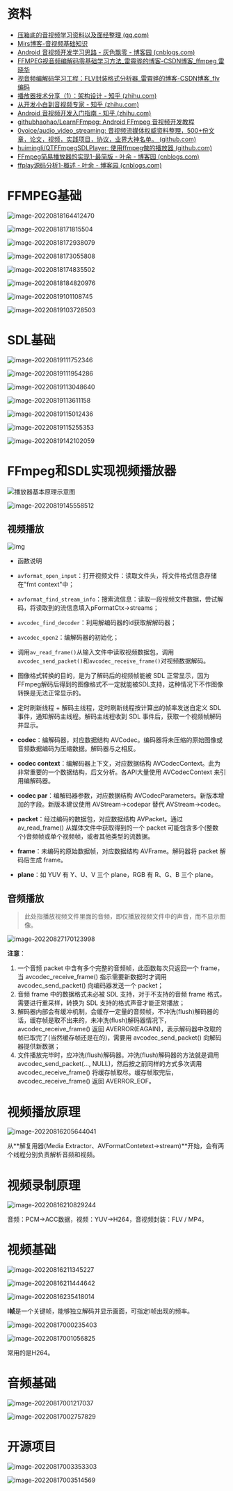 # 资料

- [压箱底的音视频学习资料以及面经整理 (qq.com)](https://mp.weixin.qq.com/s/QE-Zqd9oBQZI4T73ehITKg)
- [Mirs博客-音视频基础知识](https://juejin.cn/user/3878732755118509/posts)
- [Android 音视频开发学习思路 - 灰色飘零 - 博客园 (cnblogs.com)](https://www.cnblogs.com/renhui/p/7452572.html)
- [FFMPEG视音频编解码零基础学习方法_雷霄骅的博客-CSDN博客_ffmpeg 雷晓华](https://blog.csdn.net/leixiaohua1020/article/details/15811977)
- [视音频编解码学习工程：FLV封装格式分析器_雷霄骅的博客-CSDN博客_flv 编码](https://blog.csdn.net/leixiaohua1020/article/details/17934487)
- [播放器技术分享（1）：架构设计 - 知乎 (zhihu.com)](https://zhuanlan.zhihu.com/p/51371354)
- [从开发小白到音视频专家 - 知乎 (zhihu.com)](https://zhuanlan.zhihu.com/p/31650105)
- [Android 音视频开发入门指南 - 知乎 (zhihu.com)](https://zhuanlan.zhihu.com/p/28518637)
- [githubhaohao/LearnFFmpeg: Android FFmpeg 音视频开发教程](https://github.com/githubhaohao/LearnFFmpeg)
- [0voice/audio_video_streaming: 音视频流媒体权威资料整理，500+份文章，论文，视频，实践项目，协议，业界大神名单。 (github.com)](https://github.com/0voice/audio_video_streaming)
- [huimingli/QTFFmpegSDLPlayer: 使用ffmpeg做的播放器 (github.com)](https://github.com/huimingli/QTFFmpegSDLPlayer)
- [FFmpeg简易播放器的实现1-最简版 - 叶余 - 博客园 (cnblogs.com)](https://www.cnblogs.com/leisure_chn/p/10040202.html)
- [ffplay源码分析1-概述 - 叶余 - 博客园 (cnblogs.com)](https://www.cnblogs.com/leisure_chn/p/10301215.html)

# FFMPEG基础

![image-20220818164412470](https://gcore.jsdelivr.net/gh/CARLOSGP2021/myFigures/img/image-20220818164412470.png)

![image-20220818171815504](https://gcore.jsdelivr.net/gh/CARLOSGP2021/myFigures/img/image-20220818171815504.png)

![image-20220818172938079](https://gcore.jsdelivr.net/gh/CARLOSGP2021/myFigures/img/image-20220818172938079.png)

![image-20220818173055808](https://gcore.jsdelivr.net/gh/CARLOSGP2021/myFigures/img/image-20220818173055808.png)

![image-20220818174835502](https://gcore.jsdelivr.net/gh/CARLOSGP2021/myFigures/img/image-20220818174835502.png)

![image-20220818184820976](https://gcore.jsdelivr.net/gh/CARLOSGP2021/myFigures/img/image-20220818184820976.png)

![image-20220819101108745](https://gcore.jsdelivr.net/gh/CARLOSGP2021/myFigures/img/image-20220819101108745.png)

![image-20220819103728503](https://gcore.jsdelivr.net/gh/CARLOSGP2021/myFigures/img/image-20220819103728503.png)

#  SDL基础

![image-20220819111752346](https://gcore.jsdelivr.net/gh/CARLOSGP2021/myFigures/img/image-20220819111752346.png)

![image-20220819111954286](https://gcore.jsdelivr.net/gh/CARLOSGP2021/myFigures/img/image-20220819111954286.png)

![image-20220819113048640](https://gcore.jsdelivr.net/gh/CARLOSGP2021/myFigures/img/image-20220819113048640.png)

![image-20220819113611158](https://gcore.jsdelivr.net/gh/CARLOSGP2021/myFigures/img/image-20220819113611158.png)

![image-20220819115012436](https://gcore.jsdelivr.net/gh/CARLOSGP2021/myFigures/img/image-20220819115012436.png)

![image-20220819115255353](https://gcore.jsdelivr.net/gh/CARLOSGP2021/myFigures/img/image-20220819115255353.png)

![image-20220819142102059](https://gcore.jsdelivr.net/gh/CARLOSGP2021/myFigures/img/image-20220819142102059.png)

# FFmpeg和SDL实现视频播放器

![播放器基本原理示意图](https://gcore.jsdelivr.net/gh/CARLOSGP2021/myFigures/img/player_flow.jpg)

![image-20220819145558512](https://gcore.jsdelivr.net/gh/CARLOSGP2021/myFigures/img/image-20220819145558512.png)

## 视频播放

![img](https://gcore.jsdelivr.net/gh/CARLOSGP2021/myFigures/img/v2-44d776f487c193c6a4e8f65df420b7c0_720w.jpg)

- 函数说明
- `avformat_open_input`：打开视频文件：读取文件头，将文件格式信息存储在"fmt context"中；
- `avformat_find_stream_info`：搜索流信息：读取一段视频文件数据，尝试解码，将读取到的流信息填入pFormatCtx->streams；
- `avcodec_find_decoder`：利用解编码器的id获取解解码器；
- `avcodec_open2`：编解码器的初始化；
- 调用`av_read_frame()`从输入文件中读取视频数据包，调用`avcodec_send_packet()`和`avcodec_receive_frame()`对视频数据解码。
- 图像格式转换的目的，是为了解码后的视频帧能被 SDL 正常显示，因为FFmpeg解码后得到的图像格式不一定就能被SDL支持，这种情况下不作图像转换是无法正常显示的。
- 定时刷新线程 + 解码主线程，定时刷新线程按计算出的帧率发送自定义 SDL 事件，通知解码主线程。解码主线程收到 SDL 事件后，获取一个视频帧解码并显示。

- **codec**：编解码器，对应数据结构 AVCodec。编码器将未压缩的原始图像或音频数据编码为压缩数据。解码器与之相反。
- **codec context**：编解码器上下文，对应数据结构 AVCodecContext。此为非常重要的一个数据结构，后文分析。各API大量使用 AVCodecContext 来引用编解码器。
- **codec par**：编解码器参数，对应数据结构 AVCodecParameters。新版本增加的字段。新版本建议使用 AVStream->codepar 替代 AVStream->codec。
- **packet**：经过编码的数据包，对应数据结构 AVPacket。通过 av_read_frame() 从媒体文件中获取得到的一个 packet 可能包含多个(整数个)音频帧或单个视频帧，或者其他类型的流数据。
- **frame**：未编码的原始数据帧，对应数据结构 AVFrame。解码器将 packet 解码后生成 frame。
- **plane**：如 YUV 有 Y、U、V 三个 plane，RGB 有 R、G、B 三个 plane。

## 音频播放

> 此处指播放视频文件里面的音频，即仅播放视频文件中的声音，而不显示图像。

![image-20220827170123998](https://gcore.jsdelivr.net/gh/CARLOSGP2021/myFigures/img/image-20220827170123998.png)

**注意**：

1. 一个音频 packet 中含有多个完整的音频帧，此函数每次只返回一个 frame，当 avcodec_receive_frame() 指示需要新数据时才调用 avcodec_send_packet() 向编码器发送一个 packet；
2. 音频 frame 中的数据格式未必被 SDL 支持，对于不支持的音频 frame 格式，需要进行重采样，转换为 SDL 支持的格式声音才能正常播放；
3. 解码器内部会有缓冲机制，会缓存一定量的音频帧，不冲洗(flush)解码器的话，缓存帧是取不出来的，未冲洗(flush)解码器情况下，avcodec_receive_frame() 返回 AVERROR(EAGAIN)，表示解码器中改取的帧已取完了(当然缓存帧还是在的)，需要用 avcodec_send_packet() 向解码器提供新数据；
4. 文件播放完毕时，应冲洗(flush)解码器。冲洗(flush)解码器的方法就是调用 avcodec_send_packet(..., NULL)，然后按之前同样的方式多次调用 avcodec_receive_frame() 将缓存帧取尽。缓存帧取完后，avcodec_receive_frame() 返回 AVERROR_EOF。

# 视频播放原理

![image-20220816205644041](https://gcore.jsdelivr.net/gh/CARLOSGP2021/myFigures/img/image-20220816205644041.png)

从**解复用器(Media Extractor、AVFormatContetext->stream)**开始，会有两个线程分别负责解析音频和视频。

# 视频录制原理

![image-20220816210829244](https://gcore.jsdelivr.net/gh/CARLOSGP2021/myFigures/img/image-20220816210829244.png)

音频：PCM->ACC数据，视频：YUV->H264，音视频封装：FLV / MP4。

# 视频基础

![image-20220816211345227](https://gcore.jsdelivr.net/gh/CARLOSGP2021/myFigures/img/image-20220816211345227.png)

![image-20220816211444642](https://gcore.jsdelivr.net/gh/CARLOSGP2021/myFigures/img/image-20220816211444642.png)

![image-20220816235418014](https://gcore.jsdelivr.net/gh/CARLOSGP2021/myFigures/img/image-20220816235418014.png)

**I帧**是一个关键帧，能够独立解码并显示画面，可指定I帧出现的频率。

![image-20220817000235403](https://gcore.jsdelivr.net/gh/CARLOSGP2021/myFigures/img/image-20220817000235403.png)

![image-20220817001056825](https://gcore.jsdelivr.net/gh/CARLOSGP2021/myFigures/img/image-20220817001056825.png)

常用的是H264。

# 音频基础

![image-20220817001217037](https://gcore.jsdelivr.net/gh/CARLOSGP2021/myFigures/img/image-20220817001217037.png)

![image-20220817002757829](https://gcore.jsdelivr.net/gh/CARLOSGP2021/myFigures/img/image-20220817002757829.png)

# 开源项目

![image-20220817003353303](https://gcore.jsdelivr.net/gh/CARLOSGP2021/myFigures/img/image-20220817003353303.png)

![image-20220817003514569](https://gcore.jsdelivr.net/gh/CARLOSGP2021/myFigures/img/image-20220817003514569.png)









